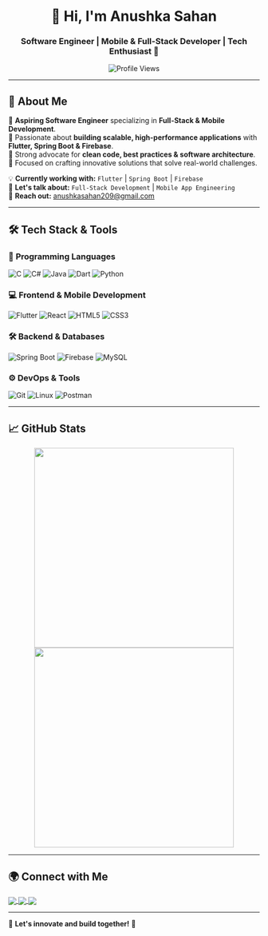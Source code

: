 <h1 align="center">👋 Hi, I'm Anushka Sahan</h1>
<h3 align="center">Software Engineer | Mobile & Full-Stack Developer | Tech Enthusiast 🚀</h3>

<p align="center">
  <img src="https://komarev.com/ghpvc/?username=anushkaz-2004&label=Profile%20Views&color=0e75b6&style=flat" alt="Profile Views" />
</p>

---

## 🚀 About Me  

🔹 **Aspiring Software Engineer** specializing in **Full-Stack & Mobile Development**.  
🔹 Passionate about **building scalable, high-performance applications** with **Flutter, Spring Boot & Firebase**.  
🔹 Strong advocate for **clean code, best practices & software architecture**.  
🔹 Focused on crafting innovative solutions that solve real-world challenges.  

💡 **Currently working with:** `Flutter` | `Spring Boot` | `Firebase`  
💬 **Let's talk about:** `Full-Stack Development` | `Mobile App Engineering`  
📩 **Reach out:** [anushkasahan209@gmail.com](mailto:anushkasahan209@gmail.com)  

---

## 🛠 Tech Stack & Tools  

### 🚀 **Programming Languages**
![C](https://img.shields.io/badge/C-00599C?style=for-the-badge&logo=c&logoColor=white)
![C#](https://img.shields.io/badge/C%23-239120?style=for-the-badge&logo=csharp&logoColor=white)
![Java](https://img.shields.io/badge/Java-007396?style=for-the-badge&logo=java&logoColor=white)
![Dart](https://img.shields.io/badge/Dart-0175C2?style=for-the-badge&logo=dart&logoColor=white)
![Python](https://img.shields.io/badge/Python-3776AB?style=for-the-badge&logo=python&logoColor=white)

### 💻 **Frontend & Mobile Development**
![Flutter](https://img.shields.io/badge/Flutter-02569B?style=for-the-badge&logo=flutter&logoColor=white)
![React](https://img.shields.io/badge/React-61DAFB?style=for-the-badge&logo=react&logoColor=black)
![HTML5](https://img.shields.io/badge/HTML5-E34F26?style=for-the-badge&logo=html5&logoColor=white)
![CSS3](https://img.shields.io/badge/CSS3-1572B6?style=for-the-badge&logo=css3&logoColor=white)

### 🛠 **Backend & Databases**
![Spring Boot](https://img.shields.io/badge/Spring_Boot-6DB33F?style=for-the-badge&logo=spring&logoColor=white)
![Firebase](https://img.shields.io/badge/Firebase-FFCA28?style=for-the-badge&logo=firebase&logoColor=black)
![MySQL](https://img.shields.io/badge/MySQL-4479A1?style=for-the-badge&logo=mysql&logoColor=white)

### ⚙ **DevOps & Tools**
![Git](https://img.shields.io/badge/Git-F05032?style=for-the-badge&logo=git&logoColor=white)
![Linux](https://img.shields.io/badge/Linux-FCC624?style=for-the-badge&logo=linux&logoColor=black)
![Postman](https://img.shields.io/badge/Postman-FF6C37?style=for-the-badge&logo=postman&logoColor=white)

---

## 📈 GitHub Stats  

<p align="center">
  <img src="https://github-readme-stats.vercel.app/api?username=anushkaz-2004&show_icons=true&theme=tokyonight" width="400"/>
  <img src="https://github-readme-streak-stats.herokuapp.com/?user=anushkaz-2004&theme=tokyonight" width="400"/>
</p>

---

## 🌍 Connect with Me  

<p align="left">
<a href="https://linkedin.com/in/anushkasahan" target="_blank">
  <img align="center" src="https://img.shields.io/badge/LinkedIn-0A66C2?style=for-the-badge&logo=linkedin&logoColor=white" />
</a>
<a href="https://instagram.com/_anushka_sahan" target="_blank">
  <img align="center" src="https://img.shields.io/badge/Instagram-E4405F?style=for-the-badge&logo=instagram&logoColor=white" />
</a>
<a href="https://discord.gg/anushka_sahan" target="_blank">
  <img align="center" src="https://img.shields.io/badge/Discord-5865F2?style=for-the-badge&logo=discord&logoColor=white" />
</a>
</p>

---
🚀 **Let's innovate and build together!** 🚀
